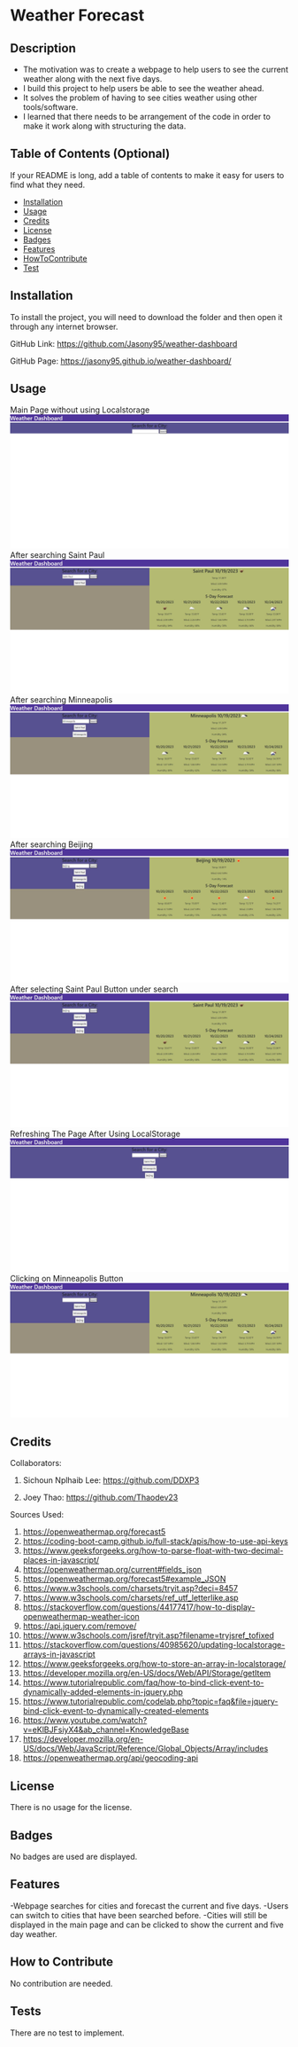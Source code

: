 # Weather Forecast

## Description

- The motivation was to create a webpage to help users to see the current weather along with the next five days.
- I build this project to help users be able to see the weather ahead.
- It solves the problem of having to see cities weather using other tools/software.
- I learned that there needs to be arrangement of the code in order to make it work along with structuring the data.

## Table of Contents (Optional)

If your README is long, add a table of contents to make it easy for users to find what they need.

- [Installation](#installation)
- [Usage](#usage)
- [Credits](#credits)
- [License](#license)
- [Badges](#badges)
- [Features](#features)
- [HowToContribute](#how-to-contribute)
- [Test](#tests)

## Installation

To install the project, you will need to download the folder and then open it through any internet browser.

GitHub Link: https://github.com/Jasony95/weather-dashboard

GitHub Page: https://jasony95.github.io/weather-dashboard/

## Usage

Main Page without using Localstorage
![initialpage](./assets/images/initialpage.jpg)
After searching Saint Paul
![firsttimesearchingpage](./assets/images/1searchresult.jpg)
After searching Minneapolis
![secondtimesearchingpage](./assets/images/2searchresult.jpg)
After searching Beijing
![searchingacityinanothercountry](./assets/images/3searchresult.jpg)
After selecting Saint Paul Button under search
![clickingonSaintPaulButton](./assets/images/4searchresult.jpg)
Refreshing The Page After Using LocalStorage
![Refreshingthepage](./assets/images/afterresultinitialpage.jpg)
Clicking on Minneapolis Button
![clickingonMinneapolisButton](./assets/images/afterclickoninitial.jpg)

## Credits

Collaborators:

1. Sichoun Nplhaib Lee: https://github.com/DDXP3

2. Joey Thao: https://github.com/Thaodev23

Sources Used:

1. https://openweathermap.org/forecast5
2. https://coding-boot-camp.github.io/full-stack/apis/how-to-use-api-keys
3. https://www.geeksforgeeks.org/how-to-parse-float-with-two-decimal-places-in-javascript/
4. https://openweathermap.org/current#fields_json
5. https://openweathermap.org/forecast5#example_JSON
6. https://www.w3schools.com/charsets/tryit.asp?deci=8457
7. https://www.w3schools.com/charsets/ref_utf_letterlike.asp
8. https://stackoverflow.com/questions/44177417/how-to-display-openweathermap-weather-icon
9. https://api.jquery.com/remove/
10. https://www.w3schools.com/jsref/tryit.asp?filename=tryjsref_tofixed
11. https://stackoverflow.com/questions/40985620/updating-localstorage-arrays-in-javascript
12. https://www.geeksforgeeks.org/how-to-store-an-array-in-localstorage/
13. https://developer.mozilla.org/en-US/docs/Web/API/Storage/getItem
14. https://www.tutorialrepublic.com/faq/how-to-bind-click-event-to-dynamically-added-elements-in-jquery.php
15. https://www.tutorialrepublic.com/codelab.php?topic=faq&file=jquery-bind-click-event-to-dynamically-created-elements
16. https://www.youtube.com/watch?v=eKlBJFsiyX4&ab_channel=KnowledgeBase
17. https://developer.mozilla.org/en-US/docs/Web/JavaScript/Reference/Global_Objects/Array/includes
18. https://openweathermap.org/api/geocoding-api


## License

There is no usage for the license.

## Badges

No badges are used are displayed.

## Features

-Webpage searches for cities and forecast the current and five days.
-Users can switch to cities that have been searched before.
-Cities will still be displayed in the main page and can be clicked to show the current and five day weather.

## How to Contribute

No contribution are needed.

## Tests

There are no test to implement.